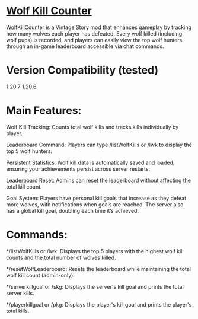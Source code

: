 # [Wolf Kill Counter](https://mods.vintagestory.at/wolfkillcountermod)

WolfKillCounter is a Vintage Story mod that enhances gameplay by tracking how many wolves each player has defeated. Every wolf killed (including wolf pups) is recorded, and players can easily view the top wolf hunters through an in-game leaderboard accessible via chat commands.

# Version Compatibility (tested)
1.20.7
1.20.6

# Main Features:
Wolf Kill Tracking: Counts total wolf kills and tracks kills individually by player.

Leaderboard Command: Players can type /listWolfKills or /lwk to display the top 5 wolf hunters.

Persistent Statistics: Wolf kill data is automatically saved and loaded, ensuring your achievements persist across server restarts.

Leaderboard Reset: Admins can reset the leaderboard without affecting the total kill count.

Goal System: Players have personal kill goals that increase as they defeat more wolves, with notifications when goals are reached. The server also has a global kill goal, doubling each time it’s achieved.

# Commands:
*/listWolfKills or /lwk: Displays the top 5 players with the highest wolf kill counts and the total number of wolves killed.

*/resetWolfLeaderboard: Resets the leaderboard while maintaining the total wolf kill count (admin-only).

*/serverkillgoal or /skg: Displays the server's kill goal and prints the total server kills.

*/playerkillgoal or /pkg: Displays the player's kill goal and prints the player's total kills.

